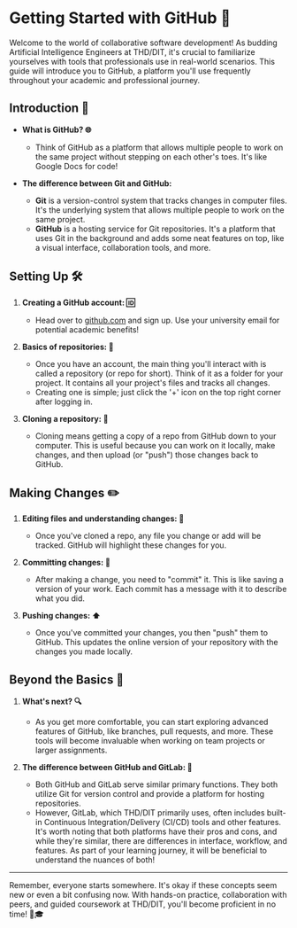 # Getting Started with GitHub 🚀

Welcome to the world of collaborative software development! As budding Artificial Intelligence Engineers at THD/DIT, it's crucial to familiarize yourselves with tools that professionals use in real-world scenarios. This guide will introduce you to GitHub, a platform you'll use frequently throughout your academic and professional journey.

## Introduction 📘

- **What is GitHub? 🌐**
  - Think of GitHub as a platform that allows multiple people to work on the same project without stepping on each other's toes. It's like Google Docs for code!
  
- **The difference between Git and GitHub:**
  - **Git** is a version-control system that tracks changes in computer files. It's the underlying system that allows multiple people to work on the same project.
  - **GitHub** is a hosting service for Git repositories. It's a platform that uses Git in the background and adds some neat features on top, like a visual interface, collaboration tools, and more.

## Setting Up 🛠️

1. **Creating a GitHub account: 🆔**
   - Head over to [github.com](https://github.com/) and sign up. Use your university email for potential academic benefits!
  
2. **Basics of repositories: 📁**
   - Once you have an account, the main thing you'll interact with is called a repository (or repo for short). Think of it as a folder for your project. It contains all your project's files and tracks all changes.
   - Creating one is simple; just click the '+' icon on the top right corner after logging in.

3. **Cloning a repository: 🔄**
   - Cloning means getting a copy of a repo from GitHub down to your computer. This is useful because you can work on it locally, make changes, and then upload (or "push") those changes back to GitHub.

## Making Changes ✏️

1. **Editing files and understanding changes: 📑**
   - Once you've cloned a repo, any file you change or add will be tracked. GitHub will highlight these changes for you.

2. **Committing changes: 💾**
   - After making a change, you need to "commit" it. This is like saving a version of your work. Each commit has a message with it to describe what you did.

3. **Pushing changes: ⬆️**
   - Once you've committed your changes, you then "push" them to GitHub. This updates the online version of your repository with the changes you made locally.

## Beyond the Basics 🌟

1. **What's next? 🔍**
   - As you get more comfortable, you can start exploring advanced features of GitHub, like branches, pull requests, and more. These tools will become invaluable when working on team projects or larger assignments.
   
2. **The difference between GitHub and GitLab: 🤔**
   - Both GitHub and GitLab serve similar primary functions. They both utilize Git for version control and provide a platform for hosting repositories.
   - However, GitLab, which THD/DIT primarily uses, often includes built-in Continuous Integration/Delivery (CI/CD) tools and other features. It's worth noting that both platforms have their pros and cons, and while they're similar, there are differences in interface, workflow, and features. As part of your learning journey, it will be beneficial to understand the nuances of both!

---

Remember, everyone starts somewhere. It's okay if these concepts seem new or even a bit confusing now. With hands-on practice, collaboration with peers, and guided coursework at THD/DIT, you'll become proficient in no time! 💪🎓